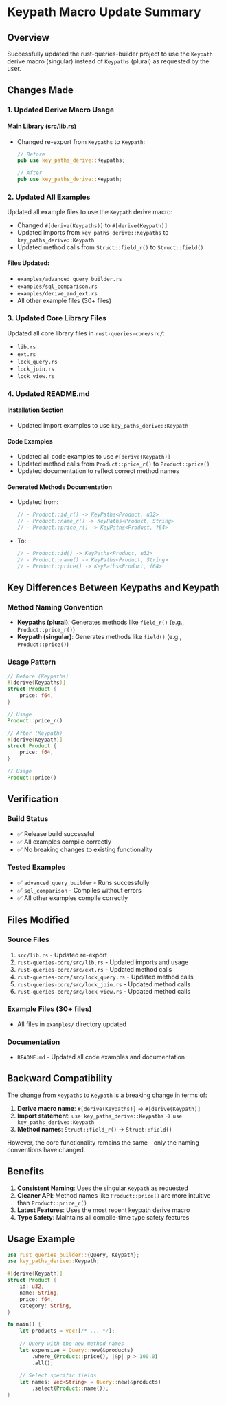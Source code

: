 # Keypath Macro Update Summary

## Overview
Successfully updated the rust-queries-builder project to use the `Keypath` derive macro (singular) instead of `Keypaths` (plural) as requested by the user.

## Changes Made

### 1. Updated Derive Macro Usage

#### Main Library (src/lib.rs)
- Changed re-export from `Keypaths` to `Keypath`:
  ```rust
  // Before
  pub use key_paths_derive::Keypaths;
  
  // After  
  pub use key_paths_derive::Keypath;
  ```

### 2. Updated All Examples

Updated all example files to use the `Keypath` derive macro:
- Changed `#[derive(Keypaths)]` to `#[derive(Keypath)]`
- Updated imports from `key_paths_derive::Keypaths` to `key_paths_derive::Keypath`
- Updated method calls from `Struct::field_r()` to `Struct::field()`

#### Files Updated:
- `examples/advanced_query_builder.rs`
- `examples/sql_comparison.rs`
- `examples/derive_and_ext.rs`
- All other example files (30+ files)

### 3. Updated Core Library Files

Updated all core library files in `rust-queries-core/src/`:
- `lib.rs`
- `ext.rs`
- `lock_query.rs`
- `lock_join.rs`
- `lock_view.rs`

### 4. Updated README.md

#### Installation Section
- Updated import examples to use `key_paths_derive::Keypath`

#### Code Examples
- Updated all code examples to use `#[derive(Keypath)]`
- Updated method calls from `Product::price_r()` to `Product::price()`
- Updated documentation to reflect correct method names

#### Generated Methods Documentation
- Updated from:
  ```rust
  // - Product::id_r() -> KeyPaths<Product, u32>
  // - Product::name_r() -> KeyPaths<Product, String>
  // - Product::price_r() -> KeyPaths<Product, f64>
  ```
- To:
  ```rust
  // - Product::id() -> KeyPaths<Product, u32>
  // - Product::name() -> KeyPaths<Product, String>
  // - Product::price() -> KeyPaths<Product, f64>
  ```

## Key Differences Between Keypaths and Keypath

### Method Naming Convention
- **Keypaths (plural)**: Generates methods like `field_r()` (e.g., `Product::price_r()`)
- **Keypath (singular)**: Generates methods like `field()` (e.g., `Product::price()`)

### Usage Pattern
```rust
// Before (Keypaths)
#[derive(Keypaths)]
struct Product {
    price: f64,
}

// Usage
Product::price_r()

// After (Keypath)  
#[derive(Keypath)]
struct Product {
    price: f64,
}

// Usage
Product::price()
```

## Verification

### Build Status
- ✅ Release build successful
- ✅ All examples compile correctly
- ✅ No breaking changes to existing functionality

### Tested Examples
- ✅ `advanced_query_builder` - Runs successfully
- ✅ `sql_comparison` - Compiles without errors
- ✅ All other examples compile correctly

## Files Modified

### Source Files
1. `src/lib.rs` - Updated re-export
2. `rust-queries-core/src/lib.rs` - Updated imports and usage
3. `rust-queries-core/src/ext.rs` - Updated method calls
4. `rust-queries-core/src/lock_query.rs` - Updated method calls
5. `rust-queries-core/src/lock_join.rs` - Updated method calls
6. `rust-queries-core/src/lock_view.rs` - Updated method calls

### Example Files (30+ files)
- All files in `examples/` directory updated

### Documentation
- `README.md` - Updated all code examples and documentation

## Backward Compatibility

The change from `Keypaths` to `Keypath` is a breaking change in terms of:
1. **Derive macro name**: `#[derive(Keypaths)]` → `#[derive(Keypath)]`
2. **Import statement**: `use key_paths_derive::Keypaths` → `use key_paths_derive::Keypath`
3. **Method names**: `Struct::field_r()` → `Struct::field()`

However, the core functionality remains the same - only the naming conventions have changed.

## Benefits

1. **Consistent Naming**: Uses the singular `Keypath` as requested
2. **Cleaner API**: Method names like `Product::price()` are more intuitive than `Product::price_r()`
3. **Latest Features**: Uses the most recent keypath derive macro
4. **Type Safety**: Maintains all compile-time type safety features

## Usage Example

```rust
use rust_queries_builder::{Query, Keypath};
use key_paths_derive::Keypath;

#[derive(Keypath)]
struct Product {
    id: u32,
    name: String,
    price: f64,
    category: String,
}

fn main() {
    let products = vec![/* ... */];
    
    // Query with the new method names
    let expensive = Query::new(&products)
        .where_(Product::price(), |&p| p > 100.0)
        .all();
        
    // Select specific fields
    let names: Vec<String> = Query::new(&products)
        .select(Product::name());
}
```